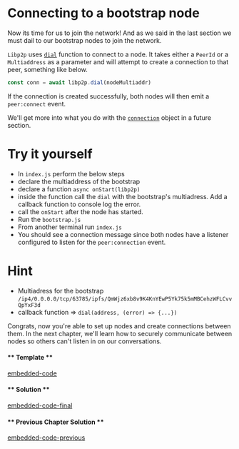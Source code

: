 # Connecting to a bootstrap node

Now its time for us to join the network! And as we said in the last section we must dail to our bootstrap nodes to join the network.

`Libp2p` uses [`dial`](https://github.com/libp2p/js-libp2p/blob/master/doc/API.md#dial) function to connect to a node. It takes either a `PeerId` or a `Multiaddress` as a parameter and will attempt to create a connection to that peer, something like below.

```javascript
const conn = await libp2p.dial(nodeMultiaddr)
```

If the connection is created successfully, both nodes will then emit a `peer:connect` event.

We'll get more into what you do with the [`connection`](https://github.com/libp2p/js-libp2p-interfaces/tree/master/src/connection) object in a future section.

# Try it yourself

- In `index.js` perform the below steps
- declare the multiaddress of the bootstrap
- declare a function `async onStart(libp2p)`
- inside the function call the `dial` with the bootstrap's multiadress. Add a callback function to console log the error.
- call the `onStart` after the node has started.
- Run the `bootstrap.js`
- From another terminal run `index.js`
- You should see a connection message since both nodes have a listener configured to listen for the `peer:connection` event.

# Hint

- Multiadress for the bootstrap `/ip4/0.0.0.0/tcp/63785/ipfs/QmWjz6xb8v9K4KnYEwP5Yk75k5mMBCehzWFLCvvQpYxF3d`
- callback function => `dial(address, (error) => {...})`

Congrats, now you're able to set up nodes and create connections between them. In the next chapter, we'll learn how to securely communicate between nodes so others can't listen in on our conversations.

<!-- tabs:start -->

#### ** Template **

[embedded-code](../assets/2/2.3-template-code.js ':include :type=code embed-template')

#### ** Solution **

[embedded-code-final](../assets/2/2.3-finished-code.js ':include :type=code embed-final')

#### ** Previous Chapter Solution **

[embedded-code-previous](../assets/2/2.1-finished-code.js ':include :type=code embed-previous')

<!-- tabs:end -->
